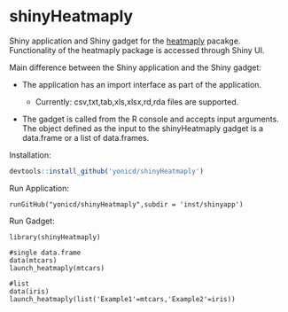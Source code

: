 # shinyHeatmaply

Shiny application and Shiny gadget for the [heatmaply](https://github.com/talgalili/heatmaply) pacakge. Functionality of the heatmaply package is accessed through Shiny UI. 

Main difference between the Shiny application and the Shiny gadget:

  - The application has an import interface as part of the application.
    - Currently: csv,txt,tab,xls,xlsx,rd,rda files are supported.

  - The gadget is called from the R console and accepts input arguments. The object defined as the input to the shinyHeatmaply gadget is a data.frame or a list of data.frames.

Installation:

```r
devtools::install_github('yonicd/shinyHeatmaply')
```

Run Application:

```
runGitHub("yonicd/shinyHeatmaply",subdir = 'inst/shinyapp')
```


Run Gadget:

```
library(shinyHeatmaply)

#single data.frame
data(mtcars)
launch_heatmaply(mtcars)

#list
data(iris)
launch_heatmaply(list('Example1'=mtcars,'Example2'=iris))
```

